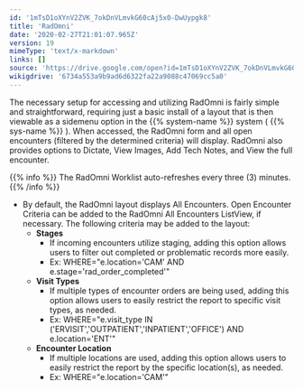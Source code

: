 ```yaml
---
id: '1mTsD1oXYnV2ZVK_7okDnVLmvkG60cAj5x0-DwUypgk8'
title: 'RadOmni'
date: '2020-02-27T21:01:07.965Z'
version: 19
mimeType: 'text/x-markdown'
links: []
source: 'https://drive.google.com/open?id=1mTsD1oXYnV2ZVK_7okDnVLmvkG60cAj5x0-DwUypgk8'
wikigdrive: '6734a553a9b9ad6d6322fa22a9088c47069cc5a0'
---
```

The necessary setup for accessing and utilizing RadOmni is fairly simple and straightforward, requiring just a basic install of a layout that is then viewable as a sidemenu option in the {{% system-name %}} system ( {{% sys-name %}} ). When accessed, the RadOmni form and all open encounters (filtered by the determined criteria) will display. RadOmni also provides options to Dictate, View Images, Add Tech Notes, and View the full encounter.

{{% info %}}
The RadOmni Worklist auto-refreshes every three (3) minutes.
{{% /info %}}

* By default, the RadOmni layout displays All Encounters. Open Encounter Criteria can be added to the RadOmni All Encounters ListView, if necessary. The following criteria may be added to the layout:
    * <strong>Stages</strong>
        * If incoming encounters utilize staging, adding this option allows users to filter out completed or problematic records more easily.
        * Ex: WHERE="e.location='CAM' AND e.stage='rad_order_completed'"
    * <strong>Visit Types</strong>
        * If multiple types of encounter orders are being used, adding this option allows users to easily restrict the report to specific visit types, as needed.
        * Ex: WHERE="e.visit_type IN ('ERVISIT','OUTPATIENT','INPATIENT','OFFICE') AND e.location='ENT'"
    * <strong>Encounter Location</strong>
        * If multiple locations are used, adding this option allows users to easily restrict the report by the specific location(s), as needed.
        * Ex: WHERE="e.location='CAM'"
